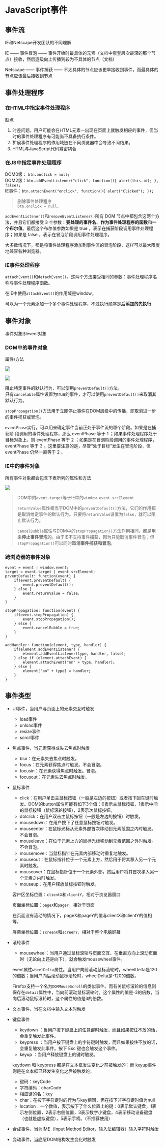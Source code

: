 # JavaScript事件 #
## 事件流 ##
IE和Netscape开发团队的不同理解

IE —— 事件冒泡 —— 事件开始时最具体的元素（文档中嵌套层次最深的那个节点）接收，然后逐级向上传播到较为不具体的节点（文档）

Netscape —— 事件捕获 —— 不太具体的节点应该更早接收到事件，而最具体的节点应该最后接收到节点

## 事件处理程序 ##
### 在HTML中指定事件处理程序 ###
缺点

1. 时差问题。用户可能会在HTML元素一出现在页面上就触发相应的事件，但当时的事件处理程序有可能尚不具备执行条件。
2. 扩展事件处理程序的作用域链在不同浏览器中会导致不同结果。
3. HTML与JavaScript代码紧密耦合

### 在JS中指定事件处理程序 ###
DOM0级： `btn.onclick = null;`  
DOM2级：`btn.addEventListener("click", function(){
alert(this.id);
}, false);`  
IE事件：`btn.attachEvent("onclick", function(){
alert("Clicked");
});`

>删除事件处理程序  
>`btn.onclick = null;`

`addEventListener()`和`removeEventListener()`所有 DOM 节点中都包含这两个方法，并且它们都接受 3 个参数：**要处理的事件名**、**作为事件处理程序的函数**和**一个布尔值**。最后这个布尔值参数如果是 true ，表示在捕获阶段调用事件处理程序；如果是 false ，表示在冒泡阶段调用事件处理程序。

大多数情况下，都是将事件处理程序添加到事件流的冒泡阶段，这样可以最大限度地兼容各种浏览器。

### IE事件处理程序 ###
`attachEvent()`和`detachEvent()`。这两个方法接受相同的参数：事件处理程序名称与事件处理程序函数。

在IE中使用`attachEvent()`的作用域是window。

可以为一个元素添加一个多个事件处理程序，不过执行顺序是**后添加的先执行**

## 事件对象 ##
事件对象即event对象
### DOM中的事件对象 ###
属性/方法

![](https://i.imgur.com/m6B8EOT.png)

![](https://i.imgur.com/gNH4Pa1.png)

阻止特定事件的默认行为，可以使用`preventDefault()`方法。  
只有`cancelable`属性设置为true的事件，才可以使用`preventDefault()`来取消其默认行为。

`stopPropagation()`方法用于立即停止事件在DOM层级中的传播，即取消进一步的事件捕获或冒泡。

`eventPhase`实行，可以用来确定事件当前正处于事件流的哪个阶段。如果是在捕获阶
段调用的事件处理程序，那么 eventPhase 等于 1 ；如果事件处理程序处于目标对象上，则 eventPhase 等于 2 ；如果是在冒泡阶段调用的事件处理程序， eventPhase 等于 3 。这里要注意的是，尽管“处于目标”发生在冒泡阶段，但 eventPhase 仍然一直等于 2 。



### IE中的事件对象 ###
所有事件对象都会包含下表所列的属性和方法

![](https://i.imgur.com/iUSzT50.png)
 
>DOM中的`event.target`等于IE中的`window.event.srcElement`  
> 
>`returnValue`属性相当于DOM中的`preventDefault()`方法，它们的作用都是取消给定事件的默认行为。只要将`returnValue`设置为`false`，就可以阻止默认行为。
>  
>`cancelBubble`属性与DOM中的`stopPropagation()`方法作用相同，都是用来**停止事件冒泡**的。由于IE不支持事件捕获，因为只能取消事件冒泡；但`stopPropagation()`可以同时**取消事件捕获和冒泡**。

### 跨浏览器的事件对象 ###

	event = event | window.event;
	target = event.target | event.srcElement;
	prventDefault: function(event) {
		if(event.preventDefault) {
			event.preventDefault();
		} else {
			event.returnValue = false;
		}
	}

	stopPropagation: function(event) {
		if(event.stopPropagation) {
			event.stopPropagation();
		} else {
			event.cancelBubble = true;
		}
	}

	addHandler: function(element, type, handler) {
		if(element.addEventListener) {
			element.addEventListener(type, handler, false);
		} else if (element.attachEvent) {
			element.attachEvent("on" + type, handler);
		} else {
			element["on" + type] = handler;
		}
	}

## 事件类型 ##
- UI事件，当用户与页面上的元素交互时触发
	- load事件
	- unload事件
	- resize事件
	- scroll事件
- 焦点事件，当元素获得或失去焦点时触发
	- blur：在元素失去焦点时触发。
	- focus：在元素获得焦点时触发。不会冒泡。
	- focusin：在元素获得焦点时触发。冒泡。
	- focusout：在元素失去焦点时触发。
- 鼠标事件
	- click：在用户单击主鼠标按钮（一般是左边的按钮）或者按下回车键时触发。DOM的button属性可能有如下3个值：0表示主鼠标按钮，1表示中间的鼠标按钮（鼠标滚轮按钮），2表示次鼠标按钮。
	- dblclick：在用户双击主鼠标按钮（一般是左边的按钮）时触发。
	- mousedown：在用户按下了任意鼠标按钮时触发。
	- mouseenter：在鼠标光标从元素外部首次移动到元素范围之内时触发。不会冒泡。
	- mouseleave：在位于元素上方的鼠标光标移动到元素范围之外时触发。不会冒泡。
	- mousemove：当鼠标指针在元素内部移动时重复地触发。
	- mouseout：在鼠标指针位于一个元素上方，然后用于将其移入另一个元素时触发。
	- mouseover：在鼠标指针位于一个元素外部，然后用户将其首次移入另一个元素之内时触发。
	- mouseup：在用户释放鼠标按钮时触发。

	客户区坐标位置：`clientX`和`clientY`，相对于浏览器窗口

	页面坐标位置：`pageX`和`pageY`，相对于页面

	在页面没有滚动的情况下，pageX和pageY的值与clientX和clientY的值相等。

	屏幕坐标位置：`screenX`和`screenY`，相对于整个电脑屏幕
- 滚轮事件
	- mousewheel：当用户通过鼠标滚轮与页面交互、在垂直方向上滚动页面时（无论向上还是向下），就会触发mousewheel事件。

	event属性`wheelDelta`属性。当用户向前滚动鼠标滚轮时，wheelDelta是120的倍数；当用户向后滚动鼠标滚轮时，wheelDelta是-120的倍数。

	Firefox支持一个名为`DOMMouseScroll`的类似事件。而有关鼠标滚轮的信息则保存在`detail`属性中，当向前滚动鼠标滚轮时，这个属性的值是-3的倍数，当向后滚动鼠标滚轮时，这个属性的值是3的倍数。
- 文本事件，当在文档中输入文本时触发
- 键盘事件
	- keydown ：当用户按下键盘上的任意键时触发，而且如果按住不放的话，会重复触发此事件。
	- keypress ：当用户按下键盘上的字符键时触发，而且如果按住不放的话，会重复触发此事件。按下 Esc 键也会触发这个事件。
	- keyup ：当用户释放键盘上的键时触发。

	 keydown 和 keypress 都是在文本框发生变化之前被触发的；而 keyup事件则是在文本框已经发生变化之后被触发的。

	- 键码：keyCode
	- 字符编码：charCode
	- 相应键的名：key
	- char：在按下字符键时的行为与key相同，但在按下非字符键时值为null
	- location：一个数值，表示按下了什么位置上的键：0表示默认键盘，1表示左侧位置，2表示右侧位置，3表示数字小键盘，4表示移动设备键盘（也就是虚拟键盘），5表示手柄。（不推荐使用）
- 合成事件，当为IME（Input Method Editor，输入法编辑器）输入字符时触发
- 变动事件，当底层DOM结构发生变化时触发